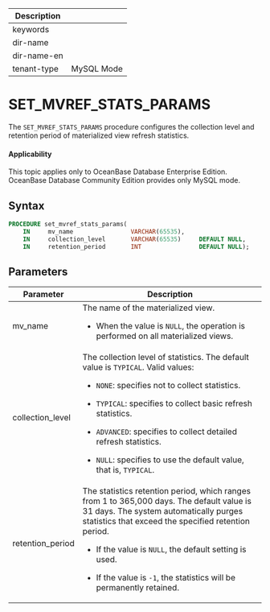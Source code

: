 | Description   |                 |
|---------------|-----------------|
| keywords      |                 |
| dir-name      |                 |
| dir-name-en   |                 |
| tenant-type   | MySQL Mode      |

# SET_MVREF_STATS_PARAMS

The `SET_MVREF_STATS_PARAMS` procedure configures the collection level and retention period of materialized view refresh statistics.

<main id="notice" >
  <h4>Applicability</h4>
  <p>This topic applies only to OceanBase Database Enterprise Edition. OceanBase Database Community Edition provides only MySQL mode. </p>
</main>

## Syntax

```sql
PROCEDURE set_mvref_stats_params(
    IN     mv_name                VARCHAR(65535),
    IN     collection_level       VARCHAR(65535)     DEFAULT NULL,
    IN     retention_period       INT                DEFAULT NULL);
```

## Parameters

| **Parameter** | **Description** |
|------------------|---------------------------------------------------------------------------------------------------------------------------------------------------|
| mv_name | The name of the materialized view. <ul><li>When the value is `NULL`, the operation is performed on all materialized views.  </ul></li> |
| collection_level | The collection level of statistics. The default value is `TYPICAL`. Valid values:<ul><li>`NONE`: specifies not to collect statistics. </ul></li><ul><li>`TYPICAL`: specifies to collect basic refresh statistics. </ul></li><ul><li>`ADVANCED`: specifies to collect detailed refresh statistics. </ul></li><ul><li>`NULL`: specifies to use the default value, that is, `TYPICAL`. </ul></li> |
| retention_period | The statistics retention period, which ranges from 1 to 365,000 days. The default value is 31 days. The system automatically purges statistics that exceed the specified retention period. <ul><li>If the value is `NULL`, the default setting is used. </ul></li><ul><li>If the value is `-1`, the statistics will be permanently retained. </ul></li> |
